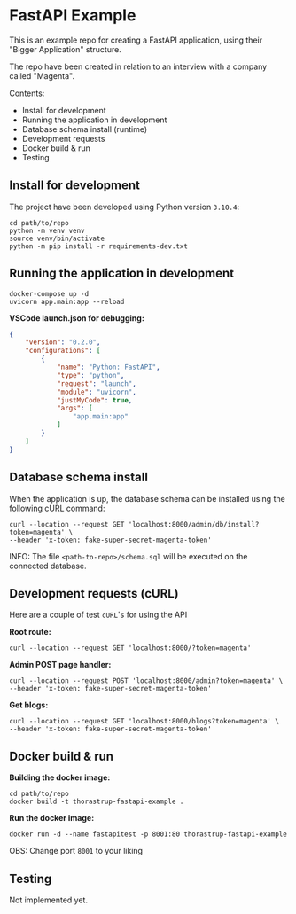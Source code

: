 # FastAPI Example

This is an example repo for creating a FastAPI application, using their "Bigger Application" structure.

The repo have been created in relation to an interview with a company called "Magenta".

Contents:

* Install for development 
* Running the application in development
* Database schema install (runtime)
* Development requests
* Docker build & run
* Testing

## Install for development

The project have been developed using Python version `3.10.4`:

```shell
cd path/to/repo
python -m venv venv
source venv/bin/activate
python -m pip install -r requirements-dev.txt
```

## Running the application in development

```shell
docker-compose up -d
uvicorn app.main:app --reload
```

**VSCode launch.json for debugging:**

```json
{
    "version": "0.2.0",
    "configurations": [
        {
            "name": "Python: FastAPI",
            "type": "python",
            "request": "launch",
            "module": "uvicorn",
            "justMyCode": true,
            "args": [
                "app.main:app"
            ]
        }
    ]
}
```

## Database schema install

When the application is up, the database schema can be installed using the following cURL command:

```shell
curl --location --request GET 'localhost:8000/admin/db/install?token=magenta' \
--header 'x-token: fake-super-secret-magenta-token'
```
INFO: The file `<path-to-repo>/schema.sql` will be executed on the connected database.

## Development requests (cURL)

Here are a couple of test `cURL`'s for using the API

**Root route:**

```shell
curl --location --request GET 'localhost:8000/?token=magenta'
```

**Admin POST page handler:**

```shell
curl --location --request POST 'localhost:8000/admin?token=magenta' \
--header 'x-token: fake-super-secret-magenta-token'
```

**Get blogs:**

```shell
curl --location --request GET 'localhost:8000/blogs?token=magenta' \
--header 'x-token: fake-super-secret-magenta-token'
```

## Docker build & run

**Building the docker image:**

```shell
cd path/to/repo
docker build -t thorastrup-fastapi-example .
```

**Run the docker image:**

```shell
docker run -d --name fastapitest -p 8001:80 thorastrup-fastapi-example
```
OBS: Change port `8001` to your liking

## Testing

Not implemented yet.